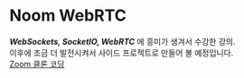 # Noom WebRTC 
___WebSockets, SocketIO, WebRTC___ 에 흥미가 생겨서 수강한 강의. <br/>
이후에 조금 더 발전시켜서 사이드 프로젝트로 만들어 볼 예정입니다.<br/>
[Zoom 클론 코딩](https://nomadcoders.co/noom)
